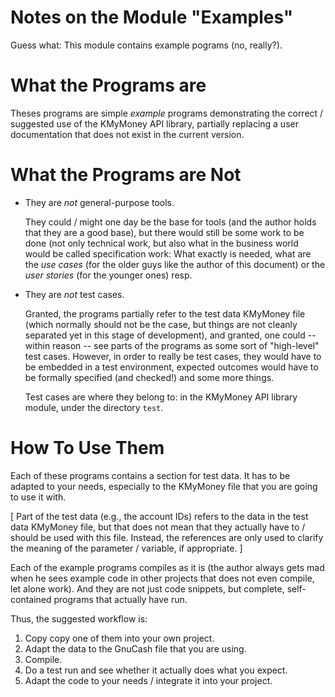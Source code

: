 Notes on the Module "Examples"
=============================

Guess what: This module contains example pograms (no, really?).

# What the Programs are
Theses programs are simple *example* programs demonstrating the correct / suggested use of the KMyMoney API library, partially replacing a user documentation that does not exist in the current version.

# What the Programs are Not
* They are *not* general-purpose tools. 

  They could / might one day be the base for tools (and the author holds that they are a good base), but there would still be some work to be done (not only technical work, but also what in the business world would be called specification work: What exactly is needed, what are the *use cases* (for the older guys like the author of this document) or the *user stories* (for the younger ones) resp.

* They are *not* test cases.

  Granted, the programs partially refer to the test data KMyMoney file (which normally should not be the case, but things are not cleanly separated yet in this stage of development), and granted, one could -- within reason -- see parts of the programs as some sort of "high-level" test cases. However, in order to really be test cases, they would have to be embedded in a test environment, expected outcomes would have to be formally specified (and checked!) and some more things. 

  Test cases are where they belong to: in the KMyMoney API library module, under the directory `test`.

# How To Use Them
Each of these programs contains a section for test data. It has to be adapted to your needs, especially to the KMyMoney file that you are going to use it with.

[ Part of the test data (e.g., the account IDs) refers to the data in the test data KMyMoney file, but that does not mean that they actually have to / should be used with this file. Instead, the references are only used to clarify the meaning of the parameter / variable, if appropriate. ]

Each of the example programs compiles as it is (the author always gets mad when he sees example code in other projects that does not even compile, let alone work). And they are not just code snippets, but complete, self-contained programs that actually have run.

Thus, the suggested workflow is:

1. Copy copy one of them into your own project.
2. Adapt the data to the GnuCash file that you are using.
3. Compile.
4. Do a test run and see whether it actually does what you expect.
5. Adapt the code to your needs / integrate it into your project.
